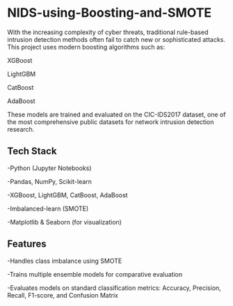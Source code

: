 # NIDS-using-Boosting-and-SMOTE
With the increasing complexity of cyber threats, traditional rule-based intrusion detection methods often fail to catch new or sophisticated attacks. This project uses modern boosting algorithms such as:

XGBoost

LightGBM

CatBoost

AdaBoost

These models are trained and evaluated on the CIC-IDS2017 dataset, one of the most comprehensive public datasets for network intrusion detection research.

## Tech Stack
-Python (Jupyter Notebooks)

-Pandas, NumPy, Scikit-learn

-XGBoost, LightGBM, CatBoost, AdaBoost

-Imbalanced-learn (SMOTE)

-Matplotlib & Seaborn (for visualization)

## Features
-Handles class imbalance using SMOTE

-Trains multiple ensemble models for comparative evaluation

-Evaluates models on standard classification metrics: Accuracy, Precision, Recall, F1-score, and Confusion Matrix
